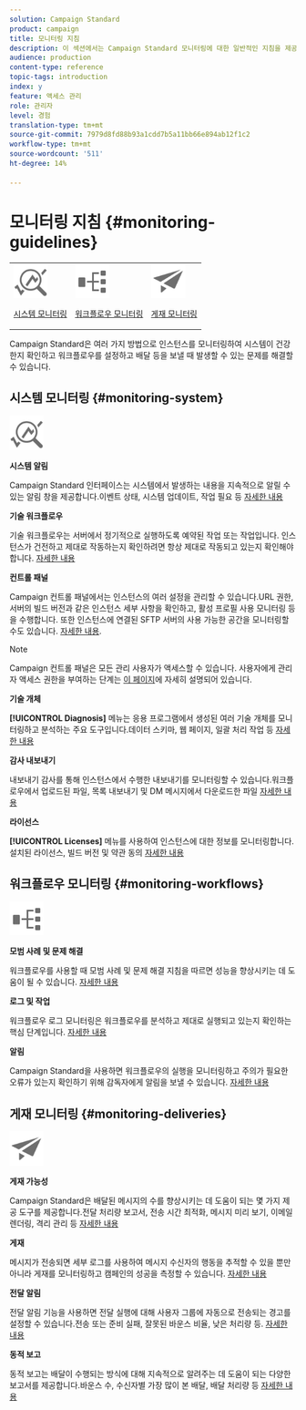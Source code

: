 ```yaml
---
solution: Campaign Standard
product: campaign
title: 모니터링 지침
description: 이 섹션에서는 Campaign Standard 모니터링에 대한 일반적인 지침을 제공합니다.
audience: production
content-type: reference
topic-tags: introduction
index: y
feature: 액세스 관리
role: 관리자
level: 경험
translation-type: tm+mt
source-git-commit: 7979d8fd88b93a1cdd7b5a11bb66e894ab12f1c2
workflow-type: tm+mt
source-wordcount: '511'
ht-degree: 14%

---
```



# 모니터링 지침 {#monitoring-guidelines}

<table>
<tr><td><img src="assets/do-not-localize/icon_system.svg" width="60px"><p><a href="#monitoring-system">시스템 모니터링</a></p></td>
<td><img src="assets/do-not-localize/icon_workflows.svg" width="60px"><p><a href="#moniroting-workflows">워크플로우 모니터링</a></p></td>
<td><img src="assets/do-not-localize/icon_send.svg" width="60px"><p><a href="#monitoring-deliveries">게재 모니터링</a></p></td></tr>
</table>

Campaign Standard은 여러 가지 방법으로 인스턴스를 모니터링하여 시스템이 건강한지 확인하고 워크플로우를 설정하고 배달 등을 보낼 때 발생할 수 있는 문제를 해결할 수 있습니다.

## 시스템 모니터링 {#monitoring-system}

<img src="assets/do-not-localize/icon_system.svg" width="60px">

**시스템 알림**

Campaign Standard 인터페이스는 시스템에서 발생하는 내용을 지속적으로 알릴 수 있는 알림 창을 제공합니다.이벤트 상태, 시스템 업데이트, 작업 필요 등 [자세한 내용](../../start/using/interface-description.md#top-bar)


**기술 워크플로우**

기술 워크플로우는 서버에서 정기적으로 실행하도록 예약된 작업 또는 작업입니다. 인스턴스가 건전하고 제대로 작동하는지 확인하려면 항상 제대로 작동되고 있는지 확인해야 합니다. [자세한 내용](../../administration/using/technical-workflows.md)

**컨트롤 패널**

Campaign 컨트롤 패널에서는 인스턴스의 여러 설정을 관리할 수 있습니다.URL 권한, 서버의 빌드 버전과 같은 인스턴스 세부 사항을 확인하고, 활성 프로필 사용 모니터링 등을 수행합니다. 또한 인스턴스에 연결된 SFTP 서버의 사용 가능한 공간을 모니터링할 수도 있습니다. [자세한 내용](https://docs.adobe.com/content/help/ko-KR/control-panel/using/control-panel-home.html).

>[!NOTE]
>
>Campaign 컨트롤 패널은 모든 관리 사용자가 액세스할 수 있습니다. 사용자에게 관리자 액세스 권한을 부여하는 단계는 [이 페이지](https://experienceleague.adobe.com/docs/control-panel/using/discover-control-panel/managing-permissions.html?lang=en#discover-control-panel)에 자세히 설명되어 있습니다.

**기술 개체**

**[!UICONTROL Diagnosis]** 메뉴는 응용 프로그램에서 생성된 여러 기술 개체를 모니터링하고 분석하는 주요 도구입니다.데이터 스키마, 웹 페이지, 일괄 처리 작업 등 [자세한 내용](../../developing/using/monitoring-data-model-changes.md)

**감사 내보내기**

내보내기 감사를 통해 인스턴스에서 수행한 내보내기를 모니터링할 수 있습니다.워크플로우에서 업로드된 파일, 목록 내보내기 및 DM 메시지에서 다운로드한 파일
[자세한 내용](../../administration/using/auditing-export-logs.md)

**라이선스**

**[!UICONTROL Licenses]** 메뉴를 사용하여 인스턴스에 대한 정보를 모니터링합니다.설치된 라이선스, 빌드 버전 및 약관 동의
[자세한 내용](../../administration/using/licenses.md)

## 워크플로우 모니터링 {#monitoring-workflows}

<img src="assets/do-not-localize/icon_workflows.svg" width="60px">

**모범 사례 및 문제 해결**

워크플로우를 사용할 때 모범 사례 및 문제 해결 지침을 따르면 성능을 향상시키는 데 도움이 될 수 있습니다.
[자세한 내용](../../automating/using/best-practices-workflows.md)

**로그 및 작업**

워크플로우 로그 모니터링은 워크플로우를 분석하고 제대로 실행되고 있는지 확인하는 핵심 단계입니다.
[자세한 내용](../../automating/using/monitoring-workflow-execution.md#workflow-log-and-tasks)

**알림**

Campaign Standard을 사용하면 워크플로우의 실행을 모니터링하고 주의가 필요한 오류가 있는지 확인하기 위해 감독자에게 알림을 보낼 수 있습니다.
[자세한 내용](../../automating/using/monitoring-workflow-execution.md#error-management)

## 게재 모니터링 {#monitoring-deliveries}

<img src="assets/do-not-localize/icon_send.svg" width="60px">

**게재 가능성**

Campaign Standard은 배달된 메시지의 수를 향상시키는 데 도움이 되는 몇 가지 제공 도구를 제공합니다.전달 처리량 보고서, 전송 시간 최적화, 메시지 미리 보기, 이메일 렌더링, 격리 관리 등
[자세한 내용](../../sending/using/about-deliverability.md)

**게재**

메시지가 전송되면 세부 로그를 사용하여 메시지 수신자의 행동을 추적할 수 있을 뿐만 아니라 게재를 모니터링하고 캠페인의 성공을 측정할 수 있습니다.
[자세한 내용](../../sending/using/monitoring-a-delivery.md)

**전달 알림**

전달 알림 기능을 사용하면 전달 실행에 대해 사용자 그룹에 자동으로 전송되는 경고를 설정할 수 있습니다.전송 또는 준비 실패, 잘못된 바운스 비율, 낮은 처리량 등.
[자세한 내용](../../sending/using/receiving-alerts-when-failures-happen.md)

**동적 보고**

동적 보고는 배달이 수행되는 방식에 대해 지속적으로 알려주는 데 도움이 되는 다양한 보고서를 제공합니다.바운스 수, 수신자별 가장 많이 본 배달, 배달 처리량 등
[자세한 내용](../../reporting/using/about-dynamic-reports.md)
